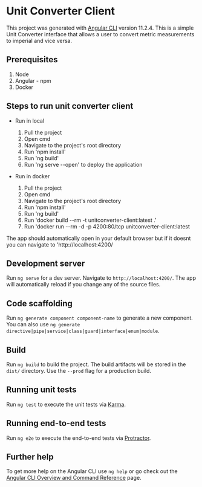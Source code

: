 # Unit Converter Client

This project was generated with [Angular CLI](https://github.com/angular/angular-cli) version 11.2.4.
This is a simple Unit Converter interface that allows a user to convert metric measurements to imperial and vice versa.

## Prerequisites
1. Node
2. Angular - npm
3. Docker

## Steps to run unit converter client
- Run in local
  1. Pull the project
  2. Open cmd   
  3. Navigate to the project's root directory
  4. Run 'npm install' 
  5. Run 'ng build'
  6. Run 'ng serve --open' to deploy the application

- Run in docker
  1. Pull the project
  2. Open cmd
  3. Navigate to the project's root directory
  4. Run 'npm install'
  5. Run 'ng build'
  6. Run 'docker build --rm -t unitconverter-client:latest .'
  7. Run 'docker run --rm -d -p 4200:80/tcp unitconverter-client:latest
  
The app should automatically open in your default browser but if it doesnt you can navigate to 'http://localhost:4200/

## Development server

Run `ng serve` for a dev server. Navigate to `http://localhost:4200/`. The app will automatically reload if you change any of the source files.

## Code scaffolding

Run `ng generate component component-name` to generate a new component. You can also use `ng generate directive|pipe|service|class|guard|interface|enum|module`.

## Build

Run `ng build` to build the project. The build artifacts will be stored in the `dist/` directory. Use the `--prod` flag for a production build.

## Running unit tests

Run `ng test` to execute the unit tests via [Karma](https://karma-runner.github.io).

## Running end-to-end tests

Run `ng e2e` to execute the end-to-end tests via [Protractor](http://www.protractortest.org/).

## Further help

To get more help on the Angular CLI use `ng help` or go check out the [Angular CLI Overview and Command Reference](https://angular.io/cli) page.
